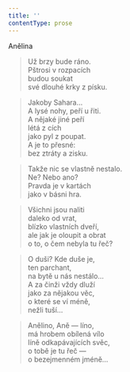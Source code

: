```yaml
---
title: ''
contentType: prose
---
```


Anělina

> Už brzy bude ráno.  
> Pštrosi v rozpacích  
> budou soukat  
> své dlouhé krky z písku.

> Jakoby Sahara…  
> A lysé nohy, peří u řiti.  
> A nějaké jiné peří  
> létá z cích  
> jako pyl z poupat.  
> A je to přesné:  
> bez ztráty a zisku.

> Takže nic se vlastně nestalo.  
> Ne? Nebo ano?  
> Pravda je v kartách  
> jako v básni hra.

> Všichni jsou naliti  
> daleko od vrat,  
> blízko vlastních dveří,  
> ale jak je oloupit a obrat  
> o to, o čem nebyla tu řeč?

> O duši? Kde duše je,  
> ten parchant,  
> na bytě u nás nestálo…  
> A za činži vždy dluží  
> jako za nějakou věc,  
> o které se ví méně,  
> nežli tuší…

> Anělino, Aně — líno,  
> má hrobem obílená vílo  
> líně odkapávajících svěc,  
> o tobě je tu řeč —  
> o bezejmenném jméně…
